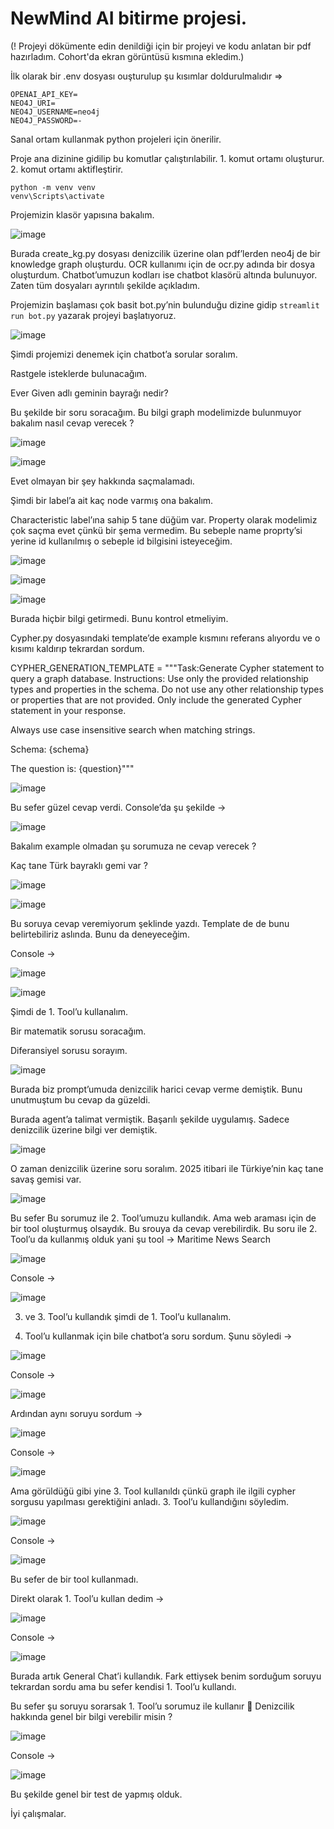 # NewMind AI bitirme projesi.

(! Projeyi dökümente edin denildiği için bir projeyi ve kodu anlatan bir pdf hazırladım. Cohort'da ekran görüntüsü kısmına ekledim.)

İlk olarak bir .env dosyası ouşturulup şu kısımlar doldurulmalıdır =>

````
OPENAI_API_KEY=
NEO4J_URI=
NEO4J_USERNAME=neo4j
NEO4J_PASSWORD=-
````
Sanal ortam kullanmak python projeleri için önerilir. 

Proje ana dizinine gidilip bu komutlar çalıştırılabilir. 1. komut ortamı oluşturur. 2. komut ortamı aktifleştirir.
````
python -m venv venv
venv\Scripts\activate
````

Projemizin klasör yapısına bakalım. 

 ![image](https://github.com/user-attachments/assets/3980038c-2fb8-4e8c-927a-82dda106bb9b)


Burada create_kg.py dosyası denizcilik üzerine olan pdf’lerden neo4j de bir knowledge graph oluşturdu. OCR kullanımı için de ocr.py adında bir dosya oluşturdum. Chatbot’umuzun kodları ise chatbot klasörü altında bulunuyor.  Zaten tüm dosyaları ayrıntılı şekilde açıkladım. 

Projemizin başlaması çok basit bot.py’nin bulunduğu dizine gidip ```streamlit run bot.py``` yazarak projeyi başlatıyoruz.
 
 ![image](https://github.com/user-attachments/assets/832c18d4-bb76-4b31-b795-7bc32678cc43)


Şimdi projemizi denemek için chatbot’a sorular soralım.

Rastgele isteklerde bulunacağım. 

Ever Given adlı geminin bayrağı nedir?

Bu şekilde bir soru soracağım. Bu bilgi graph modelimizde bulunmuyor bakalım nasıl cevap verecek ?

![image](https://github.com/user-attachments/assets/0b83e732-109c-4434-ac2a-7e0fe7847d3e)
 
![image](https://github.com/user-attachments/assets/b2a2d6fa-f8f9-49c5-be76-1b935c06c50d)

 

Evet olmayan bir şey hakkında saçmalamadı. 

Şimdi bir label’a ait kaç node varmış ona bakalım.

Characteristic label’ına sahip 5 tane düğüm var. Property olarak modelimiz çok saçma evet çünkü bir şema vermedim. Bu sebeple name proprty’si yerine id kullanılmış o sebeple id bilgisini isteyeceğim. 
 
 
![image](https://github.com/user-attachments/assets/d3ce7b44-bf4d-4d91-a2b0-29d6f0c39e98)

 ![image](https://github.com/user-attachments/assets/b0139833-9634-412c-bc1b-eadb886edbf6)

![image](https://github.com/user-attachments/assets/6b756801-4bcb-4c7f-a189-a7c9219a4188)


Burada hiçbir bilgi getirmedi. Bunu kontrol etmeliyim. 

Cypher.py dosyasındaki  template’de example kısmını referans alıyordu ve o kısımı kaldırıp tekrardan sordum.



CYPHER_GENERATION_TEMPLATE = """Task:Generate Cypher statement to query a graph database.
Instructions:
Use only the provided relationship types and properties in the schema.
Do not use any other relationship types or properties that are not provided.
Only include the generated Cypher statement in your response.

Always use case insensitive search when matching strings.

Schema:
{schema}

The question is:
{question}"""


![image](https://github.com/user-attachments/assets/be9324e8-b06b-4276-8fa9-1eef33868d33)

 
Bu sefer güzel cevap verdi. 
Console’da şu şekilde ->

 ![image](https://github.com/user-attachments/assets/dc44d798-16af-42a5-80a0-ae2a4785ed46)


Bakalım example olmadan şu sorumuza ne cevap verecek ?

Kaç tane Türk bayraklı gemi var ?

 ![image](https://github.com/user-attachments/assets/53ffd963-b23b-4803-8acd-6798b30f6fad)

![image](https://github.com/user-attachments/assets/1265b57e-cc41-4e2c-9ea1-43c5b4a6a0d7)


Bu soruya cevap veremiyorum şeklinde yazdı. Template de de bunu belirtebiliriz aslında. Bunu da deneyeceğim. 

Console -> 

 
![image](https://github.com/user-attachments/assets/097b8904-58a0-40b2-8d94-a8c4f5174ab0)

![image](https://github.com/user-attachments/assets/28c424e1-3f9d-445d-af42-d11df09514fa)


Şimdi de 1. Tool’u kullanalım. 

Bir matematik sorusu soracağım.

Diferansiyel sorusu sorayım.

 ![image](https://github.com/user-attachments/assets/ef96d6da-4903-4b08-ab68-086bd12e83d7)


Burada biz prompt’umuda denizcilik harici cevap verme demiştik. Bunu unutmuştum bu cevap da güzeldi.

Burada agent’a talimat vermiştik. Başarılı şekilde uygulamış. Sadece denizcilik üzerine bilgi ver demiştik. 

 ![image](https://github.com/user-attachments/assets/abc51271-5fd9-4078-82cf-0d961261fc9e)


O zaman denizcilik üzerine soru soralım. 
2025 itibari ile Türkiye’nin kaç tane savaş gemisi var. 

![image](https://github.com/user-attachments/assets/5f11595c-92b1-4eb4-a484-40fae526e6dc)

 

Bu sefer Bu sorumuz ile 2. Tool’umuzu kullandık. Ama web araması için de bir tool oluşturmuş olsaydık. Bu srouya da cevap verebilirdik. Bu soru ile 2. Tool’u da kullanmış olduk yani şu tool -> Maritime News Search

![image](https://github.com/user-attachments/assets/53c1aad9-0c7d-498d-b23f-b0a5b16bb527)

 
Console ->
 
![image](https://github.com/user-attachments/assets/00372bf0-156b-4e5c-9247-c0fd3f94f546)


3.	ve 3. Tool’u kullandık şimdi de 1. Tool’u kullanalım. 

1.	Tool’u kullanmak için bile chatbot’a soru sordum. Şunu söyledi ->

![image](https://github.com/user-attachments/assets/b161ce60-987b-4c36-9760-225c3aaaf496)

 
Console ->
 
![image](https://github.com/user-attachments/assets/ae70ba83-9c3b-45b0-a492-995076813f63)

Ardından aynı soruyu sordum ->

 ![image](https://github.com/user-attachments/assets/b204c16e-1920-4776-aea0-d5c13fa18d21)


Console ->
 
![image](https://github.com/user-attachments/assets/d50ac209-773c-4fa9-89e6-ec1763443ed5)

Ama görüldüğü gibi yine 3. Tool kullanıldı çünkü graph ile ilgili cypher sorgusu yapılması gerektiğini anladı. 3. Tool’u kullandığını söyledim. 

  ![image](https://github.com/user-attachments/assets/7955583b-83a4-4aa1-8037-8cb7958e19dd)


Console ->

 ![image](https://github.com/user-attachments/assets/bff0754f-848c-4ddf-afd5-6825bdcb0283)


Bu sefer de bir tool kullanmadı.

Direkt olarak 1. Tool’u kullan dedim ->

 ![image](https://github.com/user-attachments/assets/23923586-ade4-4684-9cb3-7e5d2c4d1917)


Console ->

 ![image](https://github.com/user-attachments/assets/3e2ed4f7-538e-4c0d-8cce-10bf4ce956ec)


Burada artık General Chat’i kullandık. Fark ettiysek benim sorduğum soruyu tekrardan sordu ama bu sefer kendisi 1. Tool’u kullandı. 

Bu sefer şu soruyu sorarsak 1. Tool’u sorumuz ile kullanır  Denizcilik hakkında genel bir bilgi verebilir misin ? 

![image](https://github.com/user-attachments/assets/0b8cea36-1cdf-4db3-bc45-f62f8d5b4f8c)



Console ->

![image](https://github.com/user-attachments/assets/d25c3979-e9aa-4760-9f5b-f5ed470167ca)
 
Bu şekilde genel bir test de yapmış olduk. 

İyi çalışmalar.
